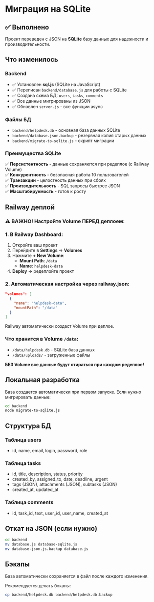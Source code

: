 # Миграция на SQLite

## ✅ Выполнено

Проект переведен с JSON на **SQLite** базу данных для надежности и производительности.

## Что изменилось

### Backend
- ✅ Установлен **sql.js** (SQLite на JavaScript)
- ✅ Переписан `backend/database.js` для работы с SQLite
- ✅ Создана схема БД: `users`, `tasks`, `comments`
- ✅ Все данные мигрированы из JSON
- ✅ Обновлен `server.js` - все функции async

### Файлы БД
- `backend/helpdesk.db` - основная база данных SQLite
- `backend/database.json.backup` - резервная копия старых данных
- `backend/migrate-to-sqlite.js` - скрипт миграции

### Преимущества SQLite

✅ **Персистентность** - данные сохраняются при редеплое (с Railway Volume)  
✅ **Конкурентность** - безопасная работа 10 пользователей  
✅ **Транзакции** - целостность данных при сбоях  
✅ **Производительность** - SQL запросы быстрее JSON  
✅ **Масштабируемость** - готов к росту  

## Railway деплой

### ⚠️ ВАЖНО! Настройте Volume ПЕРЕД деплоем:

### 1. В Railway Dashboard:

1. Откройте ваш проект
2. Перейдите в **Settings** → **Volumes**
3. Нажмите **+ New Volume**:
   - **Mount Path**: `/data`
   - **Name**: `helpdesk-data`
4. **Deploy** → редеплойте проект

### 2. Автоматическая настройка через railway.json:

```json
"volumes": [
  {
    "name": "helpdesk-data",
    "mountPath": "/data"
  }
]
```

Railway автоматически создаст Volume при деплое.

### Что хранится в Volume `/data`:

- `/data/helpdesk.db` - SQLite база данных
- `/data/uploads/` - загруженные файлы

**БЕЗ Volume все данные будут стираться при каждом редеплое!**

## Локальная разработка

База создается автоматически при первом запуске. Если нужно мигрировать данные:

```bash
cd backend
node migrate-to-sqlite.js
```

## Структура БД

### Таблица users
- id, name, email, login, password, role

### Таблица tasks
- id, title, description, status, priority
- created_by, assigned_to, date, deadline, urgent
- tags (JSON), attachments (JSON), subtasks (JSON)
- created_at, updated_at

### Таблица comments
- id, task_id, text, user_id, user_name, created_at

## Откат на JSON (если нужно)

```bash
cd backend
mv database.js database-sqlite.js
mv database-json.js.backup database.js
```

## Бэкапы

База автоматически сохраняется в файл после каждого изменения.

Рекомендуется делать бэкапы:
```bash
cp backend/helpdesk.db backend/helpdesk.db.backup
```

